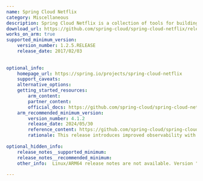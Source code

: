 ```yaml
---
name: Spring Cloud Netflix
category: Miscellaneous
description: Spring Cloud Netflix is a collection of tools for building microservices, providing features like service discovery, load balancing, and fault tolerance.
download_url: https://github.com/spring-cloud/spring-cloud-netflix/releases
works_on_arm: true
supported_minimum_version:
    version_number: 1.2.5.RELEASE
    release_date: 2017/02/03
 
 
optional_info:
    homepage_url: https://spring.io/projects/spring-cloud-netflix
    support_caveats:
    alternative_options:
    getting_started_resources:
        arm_content:
        partner_content:
        official_docs: https://github.com/spring-cloud/spring-cloud-netflix#:~:text=declarative%20Java%20configuration-,Building,-Basic%20Compile%20and
    arm_recommended_minimum_version:
        version_number: 4.1.2
        release_date: 2024/05/30
        reference_content: https://github.com/spring-cloud/spring-cloud-netflix/releases/tag/v4.1.2
        rationale: This release introduces improved observability with Eureka Server Micrometer metrics for registered services and enhanced event ordering. It also adds missing observability support in RestTemplateTransportClientFactory. Bug fixes include resolving a shutdown exception introduced in 4.1.1 and correcting basic auth failures when using encoded characters.
 
optional_hidden_info:
    release_notes__supported_minimum:
    release_notes__recommended_minimum:
    other_info:  Linux/ARM64 release notes are not available. Version "1.2.5.RELEASE" has been successfully installed on the Neoverse N1, prior versions are failing to build.
 
---
```

